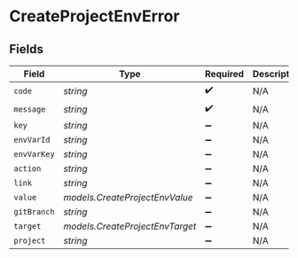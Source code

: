 # CreateProjectEnvError


## Fields

| Field                           | Type                            | Required                        | Description                     |
| ------------------------------- | ------------------------------- | ------------------------------- | ------------------------------- |
| `code`                          | *string*                        | :heavy_check_mark:              | N/A                             |
| `message`                       | *string*                        | :heavy_check_mark:              | N/A                             |
| `key`                           | *string*                        | :heavy_minus_sign:              | N/A                             |
| `envVarId`                      | *string*                        | :heavy_minus_sign:              | N/A                             |
| `envVarKey`                     | *string*                        | :heavy_minus_sign:              | N/A                             |
| `action`                        | *string*                        | :heavy_minus_sign:              | N/A                             |
| `link`                          | *string*                        | :heavy_minus_sign:              | N/A                             |
| `value`                         | *models.CreateProjectEnvValue*  | :heavy_minus_sign:              | N/A                             |
| `gitBranch`                     | *string*                        | :heavy_minus_sign:              | N/A                             |
| `target`                        | *models.CreateProjectEnvTarget* | :heavy_minus_sign:              | N/A                             |
| `project`                       | *string*                        | :heavy_minus_sign:              | N/A                             |